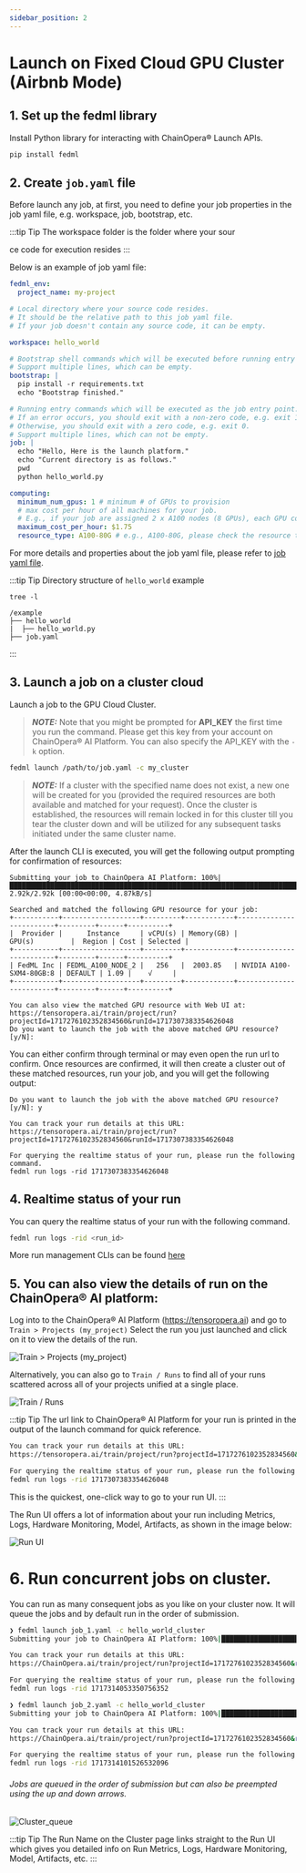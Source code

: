 ```yaml
---
sidebar_position: 2
---
```


# Launch on Fixed Cloud GPU Cluster (Airbnb Mode)

## 1. Set up the fedml library

Install Python library for interacting with ChainOpera® Launch APIs.

```bash
pip install fedml
```

## 2. Create `job.yaml` file

Before launch any job, at first, you need to define your job properties in the job yaml file, e.g. workspace, job, bootstrap, etc.

:::tip Tip
The workspace folder is the folder where your sour

ce code for execution resides
:::

Below is an example of job yaml file:

```yaml title="job.yaml"
fedml_env:
  project_name: my-project

# Local directory where your source code resides.
# It should be the relative path to this job yaml file.
# If your job doesn't contain any source code, it can be empty.

workspace: hello_world

# Bootstrap shell commands which will be executed before running entry commands.
# Support multiple lines, which can be empty.
bootstrap: |
  pip install -r requirements.txt
  echo "Bootstrap finished."

# Running entry commands which will be executed as the job entry point.
# If an error occurs, you should exit with a non-zero code, e.g. exit 1.
# Otherwise, you should exit with a zero code, e.g. exit 0.
# Support multiple lines, which can not be empty.
job: |
  echo "Hello, Here is the launch platform."
  echo "Current directory is as follows."
  pwd
  python hello_world.py

computing:
  minimum_num_gpus: 1 # minimum # of GPUs to provision
  # max cost per hour of all machines for your job.
  # E.g., if your job are assigned 2 x A100 nodes (8 GPUs), each GPU cost $1/GPU/Hour, "maximum_cost_per_hour" = 16 * $1 = $16
  maximum_cost_per_hour: $1.75
  resource_type: A100-80G # e.g., A100-80G, please check the resource type list by "fedml show-resource-type" or visiting URL: https://tensoropera.ai

```

For more details and properties about the job yaml file, please refer to [job yaml file](../yaml).

:::tip Tip
Directory structure of `hello_world` example

```
tree -l

/example
├── hello_world
|  ├── hello_world.py
├── job.yaml
```

:::

## 3. Launch a job on a cluster cloud

Launch a job to the GPU Cloud Cluster.

> **_NOTE:_** Note that you might be prompted for **API_KEY** the first time you run the command. Please get this key from your account on ChainOpera® AI Platform. You can also specify the API_KEY with the `-k` option.

```bash
fedml launch /path/to/job.yaml -c my_cluster
```

> **_NOTE:_** If a cluster with the specified name does not exist, a new one will be created for you (provided the required resources are both available and matched for your request).
> Once the cluster is established, the resources will remain locked in for this cluster till you tear the cluster down and will be utilized for any subsequent tasks initiated under the same cluster name.

After the launch CLI is executed, you will get the following output prompting for confirmation of resources:

```
Submitting your job to ChainOpera AI Platform: 100%|██████████████████████████████████████████████████████████████████████████████████████████████████████████████████████████████████████████████████████████| 2.92k/2.92k [00:00<00:00, 4.87kB/s]

Searched and matched the following GPU resource for your job:
+-----------+-------------------+---------+------------+-------------------------+---------+------+----------+
|  Provider |      Instance     | vCPU(s) | Memory(GB) |          GPU(s)         |  Region | Cost | Selected |
+-----------+-------------------+---------+------------+-------------------------+---------+------+----------+
| FedML Inc | FEDML_A100_NODE_2 |   256   |  2003.85   | NVIDIA A100-SXM4-80GB:8 | DEFAULT | 1.09 |    √     |
+-----------+-------------------+---------+------------+-------------------------+---------+------+----------+

You can also view the matched GPU resource with Web UI at:
https://tensoropera.ai/train/project/run?projectId=1717276102352834560&runId=1717307383354626048
Do you want to launch the job with the above matched GPU resource? [y/N]:
```

You can either confirm through terminal or may even open the run url to confirm.
Once resources are confirmed, it will then create a cluster out of these matched resources, run your job, and you will get the following output:

```
Do you want to launch the job with the above matched GPU resource? [y/N]: y

You can track your run details at this URL:
https://tensoropera.ai/train/project/run?projectId=1717276102352834560&runId=1717307383354626048

For querying the realtime status of your run, please run the following command.
fedml run logs -rid 1717307383354626048
```

## 4. Realtime status of your run

You can query the realtime status of your run with the following command.

```bash
fedml run logs -rid <run_id>
```

More run management CLIs can be found [here](../../open-source/cli/fedml-run.md)

## 5. You can also view the details of run on the ChainOpera® AI platform:

Log into to the ChainOpera® AI Platform (https://tensoropera.ai) and go to `Train > Projects (my_project)`
Select the run you just launched and click on it to view the details of the run.

![Train > Projects (my_project)](static/image/train_project_my_project.png)

Alternatively, you can also go to `Train / Runs` to find all of your runs scattered across all of your projects unified at a single place.

![Train / Runs](static/image/train_runs.png)

:::tip Tip
The url link to ChainOpera® AI Platform for your run is printed in the output of the launch command for quick reference.

```bash
You can track your run details at this URL:
https://tensoropera.ai/train/project/run?projectId=1717276102352834560&runId=1717307383354626048

For querying the realtime status of your run, please run the following command.
fedml run logs -rid 1717307383354626048
```

This is the quickest, one-click way to go to your run UI.
:::

The Run UI offers a lot of information about your run including Metrics, Logs, Hardware Monitoring, Model, Artifacts, as shown in the image below:

![Run UI](static/image/run_ui.png)

# 6. Run concurrent jobs on cluster.

You can run as many consequent jobs as you like on your cluster now. It will queue the jobs and by default run in the order of submission.

```bash
❯ fedml launch job_1.yaml -c hello_world_cluster
Submitting your job to ChainOpera AI Platform: 100%|██████████████████████████████████████████████████████████████████████████████████████████████████████████████████████████████████████████████████████████| 2.92k/2.92k [00:00<00:00, 17.4kB/s]

You can track your run details at this URL:
https://ChainOpera.ai/train/project/run?projectId=1717276102352834560&runId=1717314053350756352

For querying the realtime status of your run, please run the following command.
fedml run logs -rid 1717314053350756352
```

```bash
❯ fedml launch job_2.yaml -c hello_world_cluster
Submitting your job to ChainOpera AI Platform: 100%|██████████████████████████████████████████████████████████████████████████████████████████████████████████████████████████████████████████████████████████| 2.92k/2.92k [00:00<00:00, 11.8kB/s]

You can track your run details at this URL:
https://ChainOpera.ai/train/project/run?projectId=1717276102352834560&runId=1717314101526532096

For querying the realtime status of your run, please run the following command.
fedml run logs -rid 1717314101526532096
```

###### Jobs are queued in the order of submission but can also be preempted using the up and down arrows.

![Cluster_queue](static/image/cluster_queue.png)

:::tip Tip
The Run Name on the Cluster page links straight to the Run UI which gives you detailed info on Run Metrics, Logs, Hardware Monitoring, Model, Artifacts, etc.
:::
